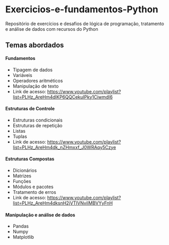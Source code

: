 # Exercicios-e-fundamentos-Python

Repositório de exercícios e desafios de lógica de programação, tratamento e análise de dados com recursos do Python

## Temas abordados

#### Fundamentos
 - Tipagem de dados
 - Variáveis
 - Operadores aritméticos
 - Manipulação de texto
 - Link de acesso: https://www.youtube.com/playlist?list=PLHz_AreHm4dlKP6QQCekuIPky1CiwmdI6

#### Estruturas de Controle
 - Estruturas condicionais
 - Estruturas de repetição
 - Listas
 - Tuplas
 - Link de acesso: https://www.youtube.com/playlist?list=PLHz_AreHm4dk_nZHmxxf_J0WRAqy5Czye

#### Estruturas Compostas
 - Dicionários
 - Matrizes
 - Funções
 - Módulos e pacotes
 - Tratamento de erros
 - Link de acesso: https://www.youtube.com/playlist?list=PLHz_AreHm4dksnH2jVTIVNviIMBVYyFnH

#### Manipulação e análise de dados
 - Pandas
 - Numpy
 - Matplotlib
